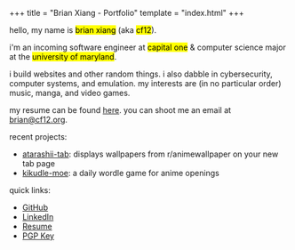 +++
title = "Brian Xiang - Portfolio"
template = "index.html"
+++

hello, my name is <mark>brian xiang</mark> (aka <mark>cf12</mark>).

i'm an incoming software engineer at
<mark>capital one</mark> & computer science major at the
<mark>university of maryland</mark>.

i build websites and other random things. i also dabble in
cybersecurity, computer systems, and emulation. my interests are (in no
particular order) music, manga, and video games.

my resume can be found [here](https://cf12.github.io/resume/resume.pdf). you can shoot me an email at [brian@cf12.org](mailto:brian@cf12.org).

recent projects:

- [atarashii-tab](https://github.com/cf12/atarashii-tab): displays wallpapers from r/animewallpaper on your new tab page
- [kikudle-moe](https://github.com/cf12/kikudle-moe): a daily wordle game for anime openings

quick links:

- [GitHub](https://github.com/cf12)
- [LinkedIn](https://www.linkedin.com/in/cf12/)
- [Resume](https://cf12.github.io/resume/resume.pdf)
- [PGP Key](https://keys.openpgp.org/vks/v1/by-fingerprint/A21D40A7EDE2BECE546989CA1E35A4D23235C87D)
